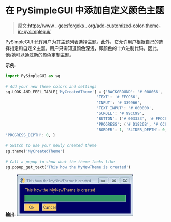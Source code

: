 # 在 PySimpleGUI 中添加自定义颜色主题

> 原文:[https://www . geesforgeks . org/add-customized-color-theme-in-pysimplegui/](https://www.geeksforgeeks.org/adding-customized-color-theme-in-pysimplegui/)

PySimpleGUI 允许用户为其主题列表选择主题。此外，它允许用户根据自己的选择指定和自定义主题。用户只需知道颜色深浅，即颜色的十六进制代码。因此，他/她可以通过新的颜色定制主题。

**示例:**

```py
import PySimpleGUI as sg

# Add your new theme colors and settings
sg.LOOK_AND_FEEL_TABLE['MyCreatedTheme'] = {'BACKGROUND': '# 000066',
                                        'TEXT': '# FFCC66',
                                        'INPUT': '# 339966',
                                        'TEXT_INPUT': '# 000000',
                                        'SCROLL': '# 99CC99',
                                        'BUTTON': ('# 003333', '# FFCC66'),
                                        'PROGRESS': ('# D1826B', '# CC8019'),
                                        'BORDER': 1, 'SLIDER_DEPTH': 0, 
'PROGRESS_DEPTH': 0, }

# Switch to use your newly created theme
sg.theme('MyCreatedTheme')

# Call a popup to show what the theme looks like
sg.popup_get_text('This how the MyNewTheme is created')      
```

**输出:**
![](img/e1d6dc145c3680bc1b3424fb029dfc94.png)